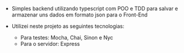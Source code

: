 * Simples backend utilizando typescript com POO e TDD para salvar e armazenar uns dados em formato json para o Front-End

* Utilizei neste projeto as seguintes tecnologias:
  - Para testes: Mocha, Chai, Sinon e Nyc
  - Para o servidor: Express